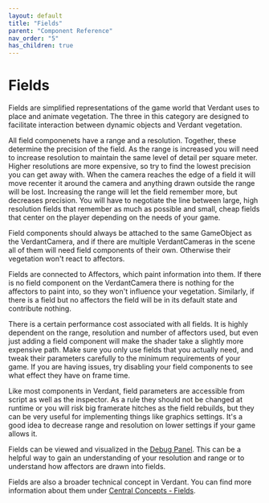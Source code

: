 ```yaml
---
layout: default
title: "Fields"
parent: "Component Reference"
nav_order: "5"
has_children: true
---
```


# Fields

Fields are simplified representations of the game world that Verdant uses to place and animate vegetation. The three in this category are designed to facilitate interaction between dynamic objects and Verdant vegetation. 

All field componenets have a range and a resolution. Together, these determine the precision of the field. As the range is increased you will need to increase resolution to maintain the same level of detail per square meter. Higher resolutions are more expensive, so try to find the lowest precision you can get away with. When the camera reaches the edge of a field it will move recenter it around the camera and anything drawn outside the range will be lost. Increasing the range will let the field remember more, but decreases precision. You will have to negotiate the line between large, high resolution fields that remember as much as possible and small, cheap fields that center on the player depending on the needs of your game.

Field components should always be attached to the same GameObject as the VerdantCamera, and if there are multiple VerdantCameras in the scene all of them will need field components of their own. Otherwise their vegetation won't react to affectors.

Fields are connected to Affectors, which paint information into them. If there is no field component on the VerdantCamera there is nothing for the affectors to paint into, so they won't influence your vegetation. Similarly, if there is a field but no affectors the field will be in its default state and contribute nothing.

There is a certain performance cost associated with all fields. It is highly dependent on the range, resolution and number of affectors used, but even just adding a field component will make the shader take a slightly more expensive path. Make sure you only use fields that you actually need, and tweak their parameters carefully to the minimum requirements of your game. If you are having issues, try disabling your field components to see what effect they have on frame time.

Like most components in Verdant, field parameters are accessible from script as well as the inspector. As a rule they should not be changed at runtime or you will risk big framerate hitches as the field rebuilds, but they can be very useful for implementing things like graphics settings. It's a good idea to decrease range and resolution on lower settings if your game allows it.

Fields can be viewed and visualized in the [Debug Panel](../../UserGuide/DebugPanel.html). This can be a helpful way to gain an understanding of your resolution and range or to understand how affectors are drawn into fields.

Fields are also a broader technical concept in Verdant. You can find more information about them under [Central Concepts - Fields](../CentralConcepts/Fields).